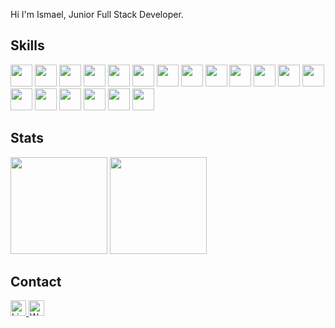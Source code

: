 Hi I'm Ismael, Junior Full Stack Developer.

## Skills
  <div>
    <img height=35 width=35 src="https://cdn.jsdelivr.net/gh/devicons/devicon/icons/html5/html5-original.svg" />
    <img height=35 width=35 src="https://cdn.jsdelivr.net/gh/devicons/devicon/icons/css3/css3-original.svg" />
    <img height=35 width=35 src="https://cdn.jsdelivr.net/gh/devicons/devicon/icons/bootstrap/bootstrap-original.svg" />
    <img height=35 width=35 src="https://cdn.jsdelivr.net/gh/devicons/devicon/icons/javascript/javascript-original.svg" />
    <img height=35 width=35 src="https://upload.wikimedia.org/wikipedia/commons/d/d9/Node.js_logo.svg" />
    <img height=35 width=35 src="https://cdn.jsdelivr.net/gh/devicons/devicon/icons/npm/npm-original-wordmark.svg" />
    <img height=35 width=35 src="https://cdn.jsdelivr.net/gh/devicons/devicon/icons/jquery/jquery-original.svg" />
    <img height=35 width=35 src="https://cdn.jsdelivr.net/gh/devicons/devicon/icons/typescript/typescript-original.svg" />
    <img height=35 width=35 src="https://cdn.jsdelivr.net/gh/devicons/devicon/icons/react/react-original.svg" />
    <img height=35 width=35 src="https://cdn.jsdelivr.net/gh/devicons/devicon/icons/java/java-original.svg" />
    <img height=35 width=35 src="https://cdn.jsdelivr.net/gh/devicons/devicon/icons/mysql/mysql-original.svg" />
    <img height=35 width=35 src="https://cdn.jsdelivr.net/gh/devicons/devicon/icons/postgresql/postgresql-original.svg" />
    <img height=35 width=35 src="https://cdn.jsdelivr.net/gh/devicons/devicon/icons/mongodb/mongodb-original.svg" />
    <img height=35 width=35 src="https://res.cloudinary.com/postman/image/upload/t_team_logo/v1629869194/team/2893aede23f01bfcbd2319326bc96a6ed0524eba759745ed6d73405a3a8b67a8"/>
    <img height=35 width=35 src="https://cdn.jsdelivr.net/gh/devicons/devicon/icons/trello/trello-plain.svg" />
    <img height=35 width=35 src="https://cdn.jsdelivr.net/gh/devicons/devicon/icons/figma/figma-original.svg" />
    <img height=35 width=35 src="https://mccarter.gallerycdn.vsassets.io/extensions/mccarter/start-git-bash/1.2.1/1499505567572/Microsoft.VisualStudio.Services.Icons.Default" />
    <img height=35 width=35 src="https://cdn.jsdelivr.net/gh/devicons/devicon/icons/android/android-original.svg" />
    <img height=35 width=35 src="https://user-images.githubusercontent.com/82605700/149985078-b7836186-cb6d-4333-921c-ffc513f2f726.png"/>
  </div>

## Stats

<div align="left">
    <img height="155em" src="https://github-readme-stats.vercel.app/api?username=ismaelsilvat&hide_border=true&show_icons=true&include_all_commits=true&count_private=false&line_height=21&theme=omni" />
    <img height="155em" src="https://github-readme-stats.vercel.app/api/top-langs/?username=ismaelsilvat&hide=html,java&hide_border=true&layout=compact&langs_count=6&theme=omni" />
</div>

## Contact

  <a href="https://www.linkedin.com/in/ismael-teixeira-da-silva/">
    <img height=25 alt="Linkedin" src="https://img.shields.io/badge/linkedin-%231DA1F2.svg?&style=for-the-badge&logo=linkedin&logoColor=black"/>
  </a>
  <a href="https://www.linkedin.com/in/ismael-teixeira-da-silva/">
    <img height=25 alt="Whatsapp" src="https://img.shields.io/badge/whatsapp-%2CB742.svg?&style=for-the-badge&logo=whatsapp&logoColor=black"/>
  </a>
